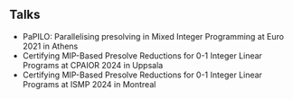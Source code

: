 ## Talks

<ul style="margin:0 0 5px;">
  <li> PaPILO: Parallelising presolving in Mixed Integer Programming at Euro 2021 in Athens</li>
  <li> Certifying MIP-Based Presolve Reductions for 0-1 Integer Linear Programs at CPAIOR 2024 in Uppsala</li>
  <li> Certifying MIP-Based Presolve Reductions for 0-1 Integer Linear Programs at ISMP 2024 in Montreal</li>
</ul>

